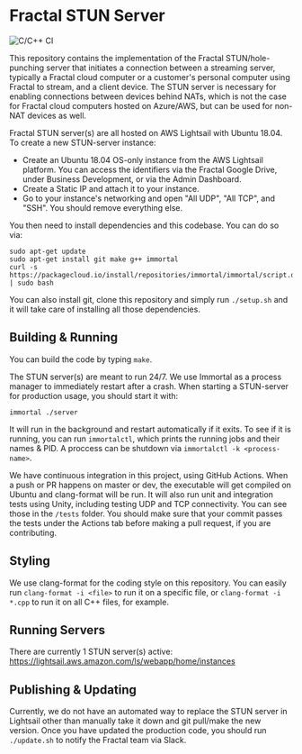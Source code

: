 # Fractal STUN Server

![C/C++ CI](https://github.com/fractalcomputers/STUN-server/workflows/C/C++%20CI/badge.svg)

This repository contains the implementation of the Fractal STUN/hole-punching server that initiates a connection between a streaming server, typically a Fractal cloud computer or a customer's personal computer using Fractal to stream, and a client device. The STUN server is necessary for enabling connections between devices behind NATs, which is not the case for Fractal cloud computers hosted on Azure/AWS, but can be used for non-NAT devices as well.

Fractal STUN server(s) are all hosted on AWS Lightsail with Ubuntu 18.04. To create a new STUN-server instance:

- Create an Ubuntu 18.04 OS-only instance from the AWS Lightsail platform. You can access the identifiers via the Fractal Google Drive, under Business Development, or via the Admin Dashboard.
- Create a Static IP and attach it to your instance.
- Go to your instance's networking and open "All UDP", "All TCP", and "SSH". You should remove everything else.

You then need to install dependencies and this codebase. You can do so via:

```
sudo apt-get update
sudo apt-get install git make g++ immortal
curl -s https://packagecloud.io/install/repositories/immortal/immortal/script.deb.sh | sudo bash
```

You can also install git, clone this repository and simply run `./setup.sh` and it will take care of installing all those dependencies.

## Building & Running

You can build the code by typing `make`. 

The STUN server(s) are meant to run 24/7. We use Immortal as a process manager to immediately restart after a crash. When starting a STUN-server for production usage, you should start it with:

```
immortal ./server
```

It will run in the background and restart automatically if it exits. To see if it is running, you can run `immortalctl`, which prints the running jobs and their names & PID. A proccess can be shutdown via `immortalctl -k <process-name>`. 

We have continuous integration in this project, using GitHub Actions. When a push or PR happens on master or dev, the executable will get compiled on Ubuntu and clang-format will be run. It will also run unit and integration tests using Unity, including testing UDP and TCP connectivity. You can see those in the `/tests` folder. You should make sure that your commit passes the tests under the Actions tab before making a pull request, if you are contributing.

## Styling

We use clang-format for the coding style on this repository. You can easily run `clang-format -i <file>` to run it on a specific file, or `clang-format -i *.cpp` to run it on all C++ files, for example.

## Running Servers

There are currently 1 STUN server(s) active: https://lightsail.aws.amazon.com/ls/webapp/home/instances

## Publishing & Updating

Currently, we do not have an automated way to replace the STUN server in Lightsail other than manually take it down and git pull/make the new version. Once you have updated the production code, you should run `./update.sh` to notify the Fractal team via Slack.  
